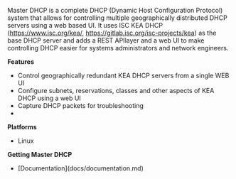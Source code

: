 Master DHCP is a complete DHCP (Dynamic Host Configuration Protocol) system that
allows for controlling multiple geographically distributed DHCP servers using a 
web based UI. It uses ISC KEA DHCP (https://www.isc.org/kea/, 
https://gitlab.isc.org/isc-projects/kea) as the base DHCP server and adds a REST
APIlayer and a web UI to make controlling DHCP easier for systems administrators
and network engineers.

**Features**
<ul>
  <li> Control geographically redundant KEA DHCP servers from a single WEB UI 
  </li>
  <li> Configure subnets, reservations, classes and other aspects of KEA DHCP
      using a web UI </li>
  <li> Capture DHCP packets for troubleshooting <li>
</ul>
 
**Platforms**
<ul>
  <li> Linux </li>
</ul>

**Getting Master DHCP**
<ul>
  <li> [Documentation](docs/documentation.md) </li>
</ul>
